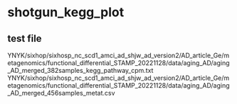 # shotgun_kegg_plot

## test file
YNYK/sixhop/sixhosp_nc_scd1_amci_ad_shjw_ad_version2/AD_article_Ge/metagenomics/functional_differential_STAMP_20221128/data/aging_AD/aging_AD_merged_382samples_kegg_pathway_cpm.txt  
YNYK/sixhop/sixhosp_nc_scd1_amci_ad_shjw_ad_version2/AD_article_Ge/metagenomics/functional_differential_STAMP_20221128/data/aging_AD/aging_AD_merged_456samples_metat.csv
